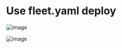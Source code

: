 # Use fleet.yaml deploy


![image](https://github.com/user-attachments/assets/199d0360-433b-4c05-9d51-1e97d006fbee)

![image](https://github.com/user-attachments/assets/7fe4e95c-9e34-4d3d-96d3-b2180acf4c51)
